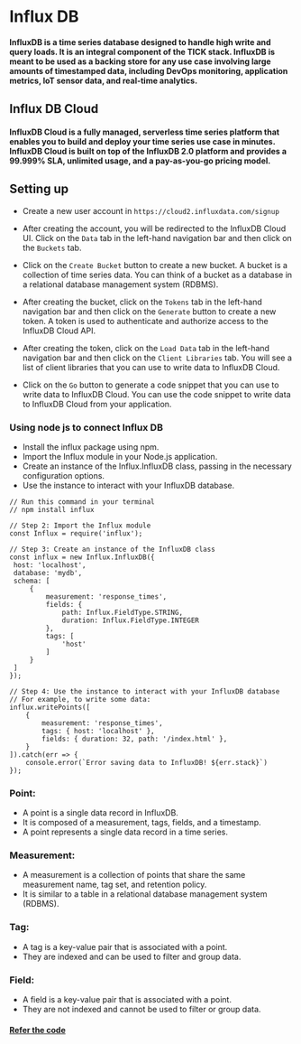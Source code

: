 # Influx DB

#### InfluxDB is a time series database designed to handle high write and query loads. It is an integral component of the TICK stack. InfluxDB is meant to be used as a backing store for any use case involving large amounts of timestamped data, including DevOps monitoring, application metrics, IoT sensor data, and real-time analytics.

## Influx DB Cloud

#### InfluxDB Cloud is a fully managed, serverless time series platform that enables you to build and deploy your time series use case in minutes. InfluxDB Cloud is built on top of the InfluxDB 2.0 platform and provides a 99.999% SLA, unlimited usage, and a pay-as-you-go pricing model.

## Setting up

- Create a new user account in `https://cloud2.influxdata.com/signup`

- After creating the account, you will be redirected to the InfluxDB Cloud UI. Click on the `Data` tab in the left-hand navigation bar and then click on the `Buckets` tab.

- Click on the `Create Bucket` button to create a new bucket. A bucket is a collection of time series data. You can think of a bucket as a database in a relational database management system (RDBMS).

- After creating the bucket, click on the `Tokens` tab in the left-hand navigation bar and then click on the `Generate` button to create a new token. A token is used to authenticate and authorize access to the InfluxDB Cloud API.

- After creating the token, click on the `Load Data` tab in the left-hand navigation bar and then click on the `Client Libraries` tab. You will see a list of client libraries that you can use to write data to InfluxDB Cloud.

- Click on the `Go` button to generate a code snippet that you can use to write data to InfluxDB Cloud. You can use the code snippet to write data to InfluxDB Cloud from your application.

### Using node js to connect Influx DB
- Install the influx package using npm.
- Import the Influx module in your Node.js application.
- Create an instance of the Influx.InfluxDB class, passing in the necessary configuration options.
- Use the instance to interact with your InfluxDB database.


```// Step 1: Install the influx package
// Run this command in your terminal
// npm install influx

// Step 2: Import the Influx module
const Influx = require('influx');

// Step 3: Create an instance of the InfluxDB class
const influx = new Influx.InfluxDB({
 host: 'localhost',
 database: 'mydb',
 schema: [
     {
         measurement: 'response_times',
         fields: {
             path: Influx.FieldType.STRING,
             duration: Influx.FieldType.INTEGER
         },
         tags: [
             'host'
         ]
     }
 ]
});

// Step 4: Use the instance to interact with your InfluxDB database
// For example, to write some data:
influx.writePoints([
    {
        measurement: 'response_times',
        tags: { host: 'localhost' },
        fields: { duration: 32, path: '/index.html' },
    }
]).catch(err => {
    console.error(`Error saving data to InfluxDB! ${err.stack}`)
});
```

### Point:
- A point is a single data record in InfluxDB.
- It is composed of a measurement, tags, fields, and a timestamp. 
- A point represents a single data record in a time series.

### Measurement:
- A measurement is a collection of points that share the same measurement name, tag set, and retention policy.
- It is similar to a table in a relational database management system (RDBMS).

### Tag:
- A tag is a key-value pair that is associated with a point.
- They are indexed and can be used to filter and group data.

### Field:
- A field is a key-value pair that is associated with a point.
- They are not indexed and cannot be used to filter or group data.

#### [Refer the code](https://replit.com/@abhirajbosch/Influx-DB?v=1)